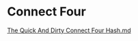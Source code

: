 Connect Four
============

[The Quick And Dirty Connect Four Hash.md](The_Quick_And_Dirty_Connect_Four_Hash.md "wikilink")
